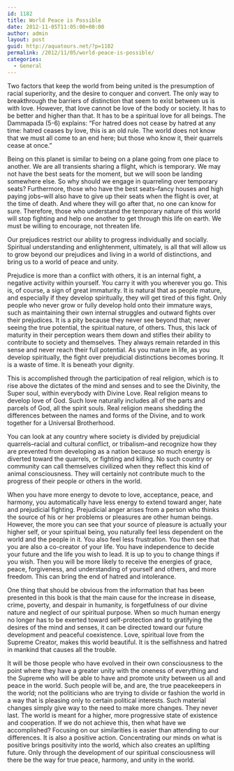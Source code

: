 ```yaml
---
id: 1182
title: World Peace is Possible
date: 2012-11-05T11:05:00+00:00
author: admin
layout: post
guid: http://aquatours.net/?p=1182
permalink: /2012/11/05/world-peace-is-possible/
categories:
  - General
---
```

Two factors that keep the world from being united is the presumption of racial superiority, and the desire to conquer and convert. The only way to breakthrough the barriers of distinction that seem to exist between us is with love. However, that love cannot be love of the body or society. It has to be better and higher than that. It has to be a spiritual love for all beings. The Dammapada (5-6) explains: &#8220;For hatred does not cease by hatred at any time: hatred ceases by love, this is an old rule. The world does not know that we must all come to an end here; but those who know it, their quarrels cease at once.&#8221;

Being on this planet is similar to being on a plane going from one place to another. We are all transients sharing a flight, which is temporary. We may not have the best seats for the moment, but we will soon be landing somewhere else. So why should we engage in quarreling over temporary seats? Furthermore, those who have the best seats&#8211;fancy houses and high paying jobs&#8211;will also have to give up their seats when the flight is over, at the time of death. And where they will go after that, no one can know for sure. Therefore, those who understand the temporary nature of this world will stop fighting and help one another to get through this life on earth. We must be willing to encourage, not threaten life.

Our prejudices restrict our ability to progress individually and socially. Spiritual understanding and enlightenment, ultimately, is all that will allow us to grow beyond our prejudices and living in a world of distinctions, and bring us to a world of peace and unity.

Prejudice is more than a conflict with others, it is an internal fight, a negative activity within yourself. You carry it with you wherever you go. This is, of course, a sign of great immaturity. It is natural that as people mature, and especially if they develop spiritually, they will get tired of this fight. Only people who never grow or fully develop hold onto their immature ways, such as maintaining their own internal struggles and outward fights over their prejudices. It is a pity because they never see beyond that; never seeing the true potential, the spiritual nature, of others. Thus, this lack of maturity in their perception wears them down and stifles their ability to contribute to society and themselves. They always remain retarded in this sense and never reach their full potential. As you mature in life, as you develop spiritually, the fight over prejudicial distinctions becomes boring. It is a waste of time. It is beneath your dignity.

This is accomplished through the participation of real religion, which is to rise above the dictates of the mind and senses and to see the Divinity, the Super soul, within everybody with Divine Love. Real religion means to develop love of God. Such love naturally includes all of the parts and parcels of God, all the spirit souls. Real religion means shedding the differences between the names and forms of the Divine, and to work together for a Universal Brotherhood.

You can look at any country where society is divided by prejudicial quarrels&#8211;racial and cultural conflict, or tribalism&#8211;and recognize how they are prevented from developing as a nation because so much energy is diverted toward the quarrels, or fighting and killing. No such country or community can call themselves civilized when they reflect this kind of animal consciousness. They will certainly not contribute much to the progress of their people or others in the world.

When you have more energy to devote to love, acceptance, peace, and harmony, you automatically have less energy to extend toward anger, hate and prejudicial fighting. Prejudicial anger arises from a person who thinks the source of his or her problems or pleasures are other human beings. However, the more you can see that your source of pleasure is actually your higher self, or your spiritual being, you naturally feel less dependent on the world and the people in it. You also feel less frustration. You then see that you are also a co-creator of your life. You have independence to decide your future and the life you wish to lead. It is up to you to change things if you wish. Then you will be more likely to receive the energies of grace, peace, forgiveness, and understanding of yourself and others, and more freedom. This can bring the end of hatred and intolerance.

One thing that should be obvious from the information that has been presented in this book is that the main cause for the increase in disease, crime, poverty, and despair in humanity, is forgetfulness of our divine nature and neglect of our spiritual purpose. When so much human energy no longer has to be exerted toward self-protection and to gratifying the desires of the mind and senses, it can be directed toward our future development and peaceful coexistence. Love, spiritual love from the Supreme Creator, makes this world beautiful. It is the selfishness and hatred in mankind that causes all the trouble.

It will be those people who have evolved in their own consciousness to the point where they have a greater unity with the oneness of everything and the Supreme who will be able to have and promote unity between us all and peace in the world. Such people will be, and are, the true peacekeepers in the world; not the politicians who are trying to divide or fashion the world in a way that is pleasing only to certain political interests. Such material changes simply give way to the need to make more changes. They never last. The world is meant for a higher, more progressive state of existence and cooperation. If we do not achieve this, then what have we accomplished? Focusing on our similarities is easier than attending to our differences. It is also a positive action. Concentrating our minds on what is positive brings positivity into the world, which also creates an uplifting future. Only through the development of our spiritual consciousness will there be the way for true peace, harmony, and unity in the world.